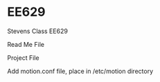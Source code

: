 # EE629

Stevens Class EE629

Read Me File

Project File

Add motion.conf file, place in /etc/motion directory

